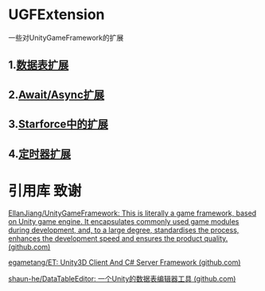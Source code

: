 # UGFExtension
一些对UnityGameFramework的扩展

## 1.[数据表扩展](./Assets/Scripts/DataTableExtension)  

## 2.[Await/Async扩展](./Assets/Scripts/AwaitableExtension)

## 3.[Starforce中的扩展](./Assets/Scripts/StarforceExtension)

## 4.[定时器扩展](./Assets/Scripts/TimerExtension)



# 引用库 致谢

[EllanJiang/UnityGameFramework: This is literally a game framework, based on Unity game engine. It encapsulates commonly used game modules during development, and, to a large degree, standardises the process, enhances the development speed and ensures the product quality. (github.com)](https://github.com/EllanJiang/UnityGameFramework)



[egametang/ET: Unity3D Client And C# Server Framework (github.com)](https://github.com/egametang/ET)



[shaun-he/DataTableEditor: 一个Unity的数据表编辑器工具 (github.com)](https://github.com/shaun-he/DataTableEditor)


